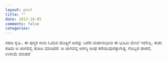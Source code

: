 ```yaml
---
layout: post
title: ""
date: 2013-10-05
comments: false
categories: 
---
```



 ಸಹಜ ಕೃಷಿ..    ಈ ಪುಸ್ತಕ ನಾನು ಓದುವ ಹೊತ್ತಿಗೆ ಅದನ್ನು ಬರೆದ ಮಹಾನುಭಾವ ಈ ಭೂಮಿ ಮೇಲೆ ಇರಲಿಲ್ಲ.   ಕಾಡು ಕಡಿದು ಆ ಜಾಗದಲ್ಲಿ ತೋಟ ಮಾಡಿದರೆ.    ಆ ಜಾಗವನ್ನ ಅರಣ್ಯ ಅಂಥ ಕರೆಯುವುದಕ್ಕಾಗುತ್ತ.   ಗೊಬ್ಬರ ಹಾಕದೆ, ಉಳುಮೆ ಮಾಡದೆ 
